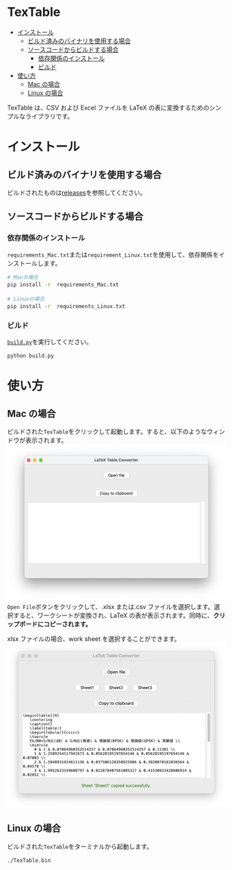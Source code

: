 # TexTable <!-- omit in toc -->

- [インストール](#インストール)
  - [ビルド済みのバイナリを使用する場合](#ビルド済みのバイナリを使用する場合)
  - [ソースコードからビルドする場合](#ソースコードからビルドする場合)
    - [依存関係のインストール](#依存関係のインストール)
    - [ビルド](#ビルド)
- [使い方](#使い方)
  - [Mac の場合](#mac-の場合)
  - [Linux の場合](#linux-の場合)

TexTable は、CSV および Excel ファイルを LaTeX の表に変換するためのシンプルなライブラリです。

# インストール

## ビルド済みのバイナリを使用する場合

ビルドされたものは[releases](https://github.com/tetsugo02/TexTable/releases)を参照してください。

## ソースコードからビルドする場合

### 依存関係のインストール

`requirements_Mac.txt`または`requirement_Linux.txt`を使用して、依存関係をインストールします。

```sh
# Macの場合
pip install -r  requirements_Mac.txt

# Linuxの場合
pip install -r  requirements_Linux.txt
```

### ビルド

[`build.py`](./build.py)を実行してください。

```sh
python build.py
```

# 使い方

## Mac の場合

ビルドされた`TexTable`をクリックして起動します。すると、以下のようなウィンドウが表示されます。
<img src="./Resources/main_scene.png">
`Open File`ボタンをクリックして、.xlsx または.csv ファイルを選択します。選択すると、ワークシートが変換され、LaTeX の表が表示されます。同時に、<b>クリップボードにコピーされます。</b>

xlsx ファイルの場合、work sheet を選択することができます。
<img src="./Resources/main_scene2.png">

## Linux の場合

ビルドされた`TexTable`をターミナルから起動します。

```sh
./TexTable.bin
```
